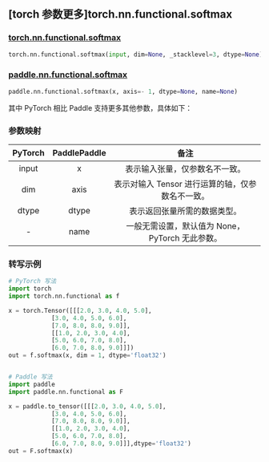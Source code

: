 ## [torch 参数更多]torch.nn.functional.softmax

### [torch.nn.functional.softmax](https://pytorch.org/docs/stable/generated/torch.nn.functional.softmax.html#torch.nn.functional.softmax)

```python
torch.nn.functional.softmax(input, dim=None, _stacklevel=3, dtype=None)
```

### [paddle.nn.functional.softmax](https://www.paddlepaddle.org.cn/documentation/docs/zh/api/paddle/nn/functional/softmax_cn.html#softmax)

```python
paddle.nn.functional.softmax(x, axis=- 1, dtype=None, name=None)
```

其中 PyTorch 相比 Paddle 支持更多其他参数，具体如下：

### 参数映射
| PyTorch | PaddlePaddle | 备注                                                  |
|:-------:|:------------:| :---------------------------------------------------: |
| input   |   x           |  表示输入张量，仅参数名不一致。           |
| dim     | axis         |  表示对输入 Tensor 进行运算的轴，仅参数名不一致。            |
| dtype   |   dtype      |  表示返回张量所需的数据类型。  |
| - | name | 一般无需设置，默认值为 None， PyTorch 无此参数。 |




### 转写示例
```python
# PyTorch 写法
import torch
import torch.nn.functional as f

x = torch.Tensor([[[2.0, 3.0, 4.0, 5.0],
            [3.0, 4.0, 5.0, 6.0],
            [7.0, 8.0, 8.0, 9.0]],
            [[1.0, 2.0, 3.0, 4.0],
            [5.0, 6.0, 7.0, 8.0],
            [6.0, 7.0, 8.0, 9.0]]])
out = f.softmax(x, dim = 1, dtype='float32')


# Paddle 写法
import paddle
import paddle.nn.functional as F

x = paddle.to_tensor([[[2.0, 3.0, 4.0, 5.0],
            [3.0, 4.0, 5.0, 6.0],
            [7.0, 8.0, 8.0, 9.0]],
            [[1.0, 2.0, 3.0, 4.0],
            [5.0, 6.0, 7.0, 8.0],
            [6.0, 7.0, 8.0, 9.0]]],dtype='float32')
out = F.softmax(x)
```
